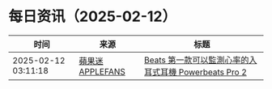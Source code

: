 ﻿# 每日资讯（2025-02-12）

|时间|来源|标题|
|---|---|---|
|2025-02-12 03:11:18|[蘋果迷 APPLEFANS](https://applefans.today/feed/)|[Beats 第一款可以監測心率的入耳式耳機 Powerbeats Pro 2](https://applefans.today/2025-02-beats-powerbeats-pro-2-launch/)|
